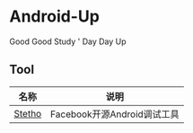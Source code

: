 # Android-Up
Good Good Study ' Day Day Up

## Tool
|	名称	|	说明	|
|---------|---------|
[Stetho](./mystudy/WalkudApp)|Facebook开源Android调试工具